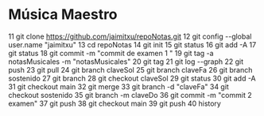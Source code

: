 # Música Maestro
   11  git clone https://github.com/jaimitxu/repoNotas.git
   12  git config --global user.name "jaimitxu"
   13  cd repoNotas
   14  git init
   15  git status
   16  git add -A
   17  git status
   18  git commit -m "commit de examen 1 "
   19  git tag -a notasMusicales -m "notasMusicales"
   20  git tag
   21  git log --graph
   22  git push
   23  git pull
   24  git branch claveSol
   25  git branch claveFa
   26  git branch sostenido
   27  git branch
   28  git checkout claveSol
   29  git status
   30  git add -A
   31  git checkout main
   32  git merge
   33   git branch -d "claveFa"
   34  git checkout sostenido
   35  git branch -m claveDo
   36  git commit -m "commit 2 examen"
   37  git push
   38  git checkout main
   39  git push
   40  history
